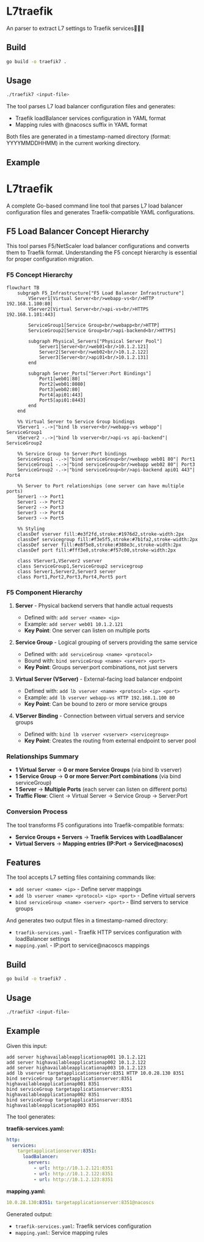 # L7traefik

An parser to extract L7 settings to Traefik services🚀🚀🚀

## Build

```bash
go build -o traefik7 .
```

## Usage

```bash
./traefik7 <input-file>
```

The tool parses L7 load balancer configuration files and generates:
- Traefik loadBalancer services configuration in YAML format
- Mapping rules with @nacoscs suffix in YAML format

Both files are generated in a timestamp-named directory (format: YYYYMMDDHHMM) in the current working directory.

## Example

# L7traefik

A complete Go-based command line tool that parses L7 load balancer configuration files and generates Traefik-compatible YAML configurations.

## F5 Load Balancer Concept Hierarchy

This tool parses F5/NetScaler load balancer configurations and converts them to Traefik format. Understanding the F5 concept hierarchy is essential for proper configuration migration.

### F5 Concept Hierarchy

```mermaid
flowchart TB
    subgraph F5_Infrastructure["F5 Load Balancer Infrastructure"]
        VServer1[Virtual Server<br/>webapp-vs<br/>HTTP 192.168.1.100:80]
        VServer2[Virtual Server<br/>api-vs<br/>HTTPS 192.168.1.101:443]
        
        ServiceGroup1[Service Group<br/>webapp<br/>HTTP]
        ServiceGroup2[Service Group<br/>api-backend<br/>HTTPS]
        
        subgraph Physical_Servers["Physical Server Pool"]
            Server1[Server<br/>web01<br/>10.1.2.121]
            Server2[Server<br/>web02<br/>10.1.2.122]
            Server3[Server<br/>api01<br/>10.1.2.131]
        end
        
        subgraph Server_Ports["Server:Port Bindings"]
            Port1[web01:80]
            Port2[web01:8080]
            Port3[web02:80]
            Port4[api01:443]
            Port5[api01:8443]
        end
    end
    
    %% Virtual Server to Service Group bindings
    VServer1 -.->|"bind lb vserver<br/>webapp-vs webapp"| ServiceGroup1
    VServer2 -.->|"bind lb vserver<br/>api-vs api-backend"| ServiceGroup2
    
    %% Service Group to Server:Port bindings
    ServiceGroup1 -.->|"bind serviceGroup<br/>webapp web01 80"| Port1
    ServiceGroup1 -.->|"bind serviceGroup<br/>webapp web02 80"| Port3
    ServiceGroup2 -.->|"bind serviceGroup<br/>api-backend api01 443"| Port4
    
    %% Server to Port relationships (one server can have multiple ports)
    Server1 --> Port1
    Server1 --> Port2
    Server2 --> Port3
    Server3 --> Port4
    Server3 --> Port5
    
    %% Styling
    classDef vserver fill:#e3f2fd,stroke:#1976d2,stroke-width:2px
    classDef servicegroup fill:#f3e5f5,stroke:#7b1fa2,stroke-width:2px
    classDef server fill:#e8f5e8,stroke:#388e3c,stroke-width:2px
    classDef port fill:#fff3e0,stroke:#f57c00,stroke-width:2px
    
    class VServer1,VServer2 vserver
    class ServiceGroup1,ServiceGroup2 servicegroup
    class Server1,Server2,Server3 server
    class Port1,Port2,Port3,Port4,Port5 port
```

### F5 Component Hierarchy

1. **Server** - Physical backend servers that handle actual requests
   - Defined with: `add server <name> <ip>`
   - Example: `add server web01 10.1.2.121`
   - **Key Point**: One server can listen on multiple ports

2. **Service Group** - Logical grouping of servers providing the same service
   - Defined with: `add serviceGroup <name> <protocol>`
   - Bound with: `bind serviceGroup <name> <server> <port>`
   - **Key Point**: Groups server:port combinations, not just servers

3. **Virtual Server (VServer)** - External-facing load balancer endpoint
   - Defined with: `add lb vserver <name> <protocol> <ip> <port>`
   - Example: `add lb vserver webapp-vs HTTP 192.168.1.100 80`
   - **Key Point**: Can be bound to zero or more service groups

4. **VServer Binding** - Connection between virtual servers and service groups
   - Defined with: `bind lb vserver <vserver> <servicegroup>`
   - **Key Point**: Creates the routing from external endpoint to server pool

### Relationships Summary

- **1 Virtual Server** → **0 or more Service Groups** (via bind lb vserver)
- **1 Service Group** → **0 or more Server:Port combinations** (via bind serviceGroup)
- **1 Server** → **Multiple Ports** (each server can listen on different ports)
- **Traffic Flow**: Client → Virtual Server → Service Group → Server:Port

### Conversion Process

The tool transforms F5 configurations into Traefik-compatible formats:

- **Service Groups + Servers** → **Traefik Services with LoadBalancer**
- **Virtual Servers** → **Mapping entries (IP:Port → Service@nacoscs)**

## Features

The tool accepts L7 setting files containing commands like:

- `add server <name> <ip>` - Define server mappings
- `add lb vserver <name> <protocol> <ip> <port>` - Define virtual servers
- `bind serviceGroup <name> <server> <port>` - Bind servers to service groups

And generates two output files in a timestamp-named directory:

- `traefik-services.yaml` - Traefik HTTP services configuration with loadBalancer settings
- `mapping.yaml` - IP:port to service@nacoscs mappings

## Build

```bash
go build -o traefik7 .
```

## Usage

```bash
./traefik7 <input-file>
```

## Example

Given this input:

```
add server highavailableapplicationap001 10.1.2.121
add server highavailableapplicationap002 10.1.2.122
add server highavailableapplicationap003 10.1.2.123
add lb vserver targetapplicationserver:8351 HTTP 10.0.28.130 8351
bind serviceGroup targetapplicationserver:8351 highavailableapplicationap001 8351
bind serviceGroup targetapplicationserver:8351 highavailableapplicationap002 8351
bind serviceGroup targetapplicationserver:8351 highavailableapplicationap003 8351
```

The tool generates:

**traefik-services.yaml:**
```yaml
http:
  services:
    targetapplicationserver:8351:
      loadBalancer:
        servers:
          - url: http://10.1.2.121:8351
          - url: http://10.1.2.122:8351
          - url: http://10.1.2.123:8351
```

**mapping.yaml:**
```yaml
10.0.28.130:8351: targetapplicationserver:8351@nacoscs
```

Generated output:
- `traefik-services.yaml`: Traefik services configuration
- `mapping.yaml`: Service mapping rules
